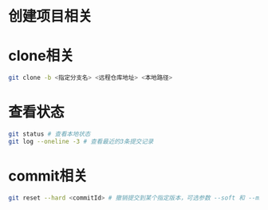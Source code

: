# 创建项目相关

# clone相关

```bash
git clone -b <指定分支名> <远程仓库地址> <本地路径>
```

# 查看状态

```bash
git status # 查看本地状态
git log --oneline -3 # 查看最近的3条提交记录
```

# commit相关

```bash
git reset --hard <commitId> # 撤销提交到某个指定版本，可选参数 --soft 和 --mixed。
```

